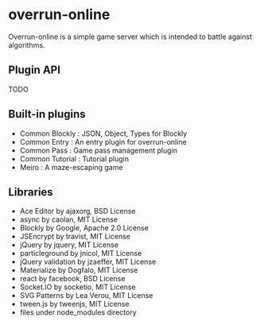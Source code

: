 # overrun-online
Overrun-online is a simple game server which is intended to battle against algorithms.

## Plugin API
TODO

## Built-in plugins
* Common Blockly : JSON, Object, Types for Blockly  
* Common Entry : An entry plugin for overrun-online  
* Common Pass : Game pass management plugin  
* Common Tutorial : Tutorial plugin  
* Meiro : A maze-escaping game

## Libraries
* Ace Editor by ajaxorg, BSD License  
* async by caolan, MIT License  
* Blockly by Google, Apache 2.0 License  
* JSEncrypt by travist, MIT License  
* jQuery by jquery, MIT License  
* particleground by jnicol, MIT License  
* jQuery validation by jzaeffer, MIT License  
* Materialize by Dogfalo, MIT License  
* react by facebook, BSD License  
* Socket.IO by socketio, MIT License  
* SVG Patterns by Lea Verou, MIT License  
* tween.js by tweenjs, MIT License  
* files under node_modules directory
